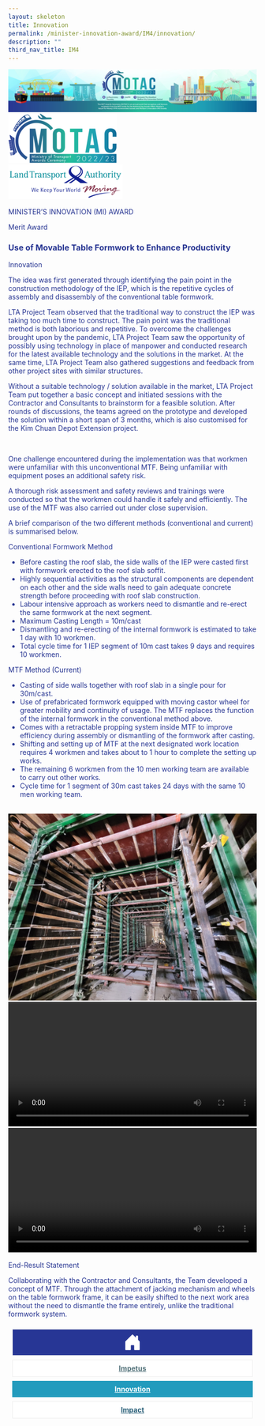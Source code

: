 ```yaml
---
layout: skeleton
title: Innovation
permalink: /minister-innovation-award/IM4/innovation/
description: ""
third_nav_title: IM4
---
```

<style type="text/css">
     .text-pri {
       color: #273592;
     }

     .nav-tabs {
       border-bottom: none !important;
       overflow: hidden !important;
     }

     .nav-link {
       margin: 8px !important;
       border-radius: 0px !important;
       font-weight: 700 !important;
       padding: 0.5rem 2.8rem !important;
     }

     .link-home {
       border: 1px solid #eee !important;
       color: #fff !important;
       background: rgb(39, 54, 149) !important;
       display: flex;
       justify-content: center;
       align-items: center;
     }

     .link-project {
       border: 1px solid #eee !important;
       color: rgb(83, 114, 122) !important;
       background-color: #fff !important;
       display: flex;
       justify-content: center;
       align-items: center;
     }

     .link-project.active {
       border: none !important;
       color: #fff !important;
       background: rgb(41, 115, 144) !important;
     }

     .link-solution {
       border: 1px solid #eee !important;
       color: rgb(69, 148, 145) !important;
       background-color: #fff !important;
       display: flex;
       justify-content: center;
       align-items: center;
     }

     .link-solution.active {
       border: none !important;
       color: #fff !important;
       background: rgb(34, 155, 189) !important;
     }

     .link-impact {
       border: 1px solid #eee !important;
       color: rgb(41, 95, 120) !important;
       background-color: #fff !important;
       display: flex;
       justify-content: center;
       align-items: center;
     }

     .link-impact.active {
       border: none !important;
       color: #fff !important;
       background: rgb(10, 91, 142) !important;
     }
   </style>
<img src="/images/hero.png" class="w-100"  alt="hero"/>
   <div class="container-fluid py-5 card-bg text-pri my-5">
     <div class="row">
       <div class="col-sm-12 pt-4 pb-3 text-center">
         <img src="/images/Logos/MOTAC_header.png" alt="motac logo" class="img-fluid" />
       </div>
     </div>
     <div class="row border border-4 border-info">
       <div class="col-sm-4 py-3 text-center d-flex flex-column align-items-center justify-content-center">
         <img src="/images/Logos/LTA.png" class="img-fluid" alt="LTA" />
       </div>
       <div class="col-sm-8 py-3 text-center bg-primary d-flex justify-content-center flex-column aligin-items-center">
         <p class="mb-1 text-light font-weight-bold raleway-font"> MINISTER’S INNOVATION (MI) AWARD </p>
         <p class="mb-0 distinguished-award">Merit Award</p>
       </div>
     </div>
     <div class="row">
       <div class="col-12 py-3">
         <h3 class="text-center font-weight-bold"> Use of Movable Table Formwork to Enhance Productivity </h3>
       </div>
       <div class="col-sm-12 text-center py-2 my-2 bg-heading">
         <p class="mb-0 h3 font-weight-bold text-uppercase text-light"> Innovation </p>
       </div>
       <div class="col-sm-12">
         <div class="row py-2">
           <div class="col-sm-8">
             <p> The idea was first generated through identifying the pain point in the construction methodology of the IEP, which is the repetitive cycles of assembly and disassembly of the conventional table formwork. </p>
           </div>
           <div class="col-sm-4"></div>
           <div class="col-sm-8">
             <p> LTA Project Team observed that the traditional way to construct the IEP was taking too much time to construct. The pain point was the traditional method is both laborious and repetitive. To overcome the challenges brought upon by the pandemic, LTA Project Team saw the opportunity of possibly using technology in place of manpower and conducted research for the latest available technology and the solutions in the market. At the same time, LTA Project Team also gathered suggestions and feedback from other project sites with similar structures. </p>
             <p> Without a suitable technology / solution available in the market, LTA Project Team put together a basic concept and initiated sessions with the Contractor and Consultants to brainstorm for a feasible solution. After rounds of discussions, the teams agreed on the prototype and developed the solution within a short span of 3 months, which is also customised for the Kim Chuan Depot Extension project. </p>
           </div>
           <div class="col-sm-4">
             <img src="/images/MI/IM4/Movable Table Formwork (MTF).JPG" class="img-fluid border border-primary border-5 mb-3" alt="" />
           </div>
           <div class="col-sm-8">
             <p> One challenge encountered during the implementation was that workmen were unfamiliar with this unconventional MTF. Being unfamiliar with equipment poses an additional safety risk. </p>
             <p> A thorough risk assessment and safety reviews and trainings were conducted so that the workmen could handle it safely and efficiently. The use of the MTF was also carried out under close supervision. </p>
           </div>
           <div class="col-sm-4"></div>
           <div class="col-sm-8">
             <p> A brief comparison of the two different methods (conventional and current) is summarised below. </p>
             <p class="text-decoration-underline"> Conventional Formwork Method </p>
             <ul>
               <li> Before casting the roof slab, the side walls of the IEP were casted first with formwork erected to the roof slab soffit. </li>
               <li> Highly sequential activities as the structural components are dependent on each other and the side walls need to gain adequate concrete strength before proceeding with roof slab construction. </li>
               <li> Labour intensive approach as workers need to dismantle and re-erect the same formwork at the next segment. </li>
               <li>Maximum Casting Length = 10m/cast</li>
               <li> Dismantling and re-erecting of the internal formwork is estimated to take 1 day with 10 workmen. </li>
               <li> Total cycle time for 1 IEP segment of 10m cast takes 9 days and requires 10 workmen. </li>
             </ul>
             <p class="text-decoration-underline">MTF Method (Current)</p>
             <ul>
               <li> Casting of side walls together with roof slab in a single pour for 30m/cast. </li>
               <li> Use of prefabricated formwork equipped with moving castor wheel for greater mobility and continuity of usage. The MTF replaces the function of the internal formwork in the conventional method above. </li>
               <li> Comes with a retractable propping system inside MTF to improve efficiency during assembly or dismantling of the formwork after casting. </li>
               <li> Shifting and setting up of MTF at the next designated work location requires 4 workmen and takes about to 1 hour to complete the setting up works. </li>
               <li> The remaining 6 workmen from the 10 men working team are available to carry out other works. </li>
               <li> Cycle time for 1 segment of 30m cast takes 24 days with the same 10 men working team. </li>
             </ul>
           </div>
           <div class="col-sm-4">
             <img src="/images/MI/IM4/Conventional Formwork Method.jpg" class="img-fluid border border-primary border-5 mb-3" alt="" />
             <img src="/images/MI/IM4/Mobile Table Formwork Method.jpg" class="img-fluid border border-primary border-5 mb-3" alt="" />
             <video width="100%" controls>
               <source src="/images/MI/IM4/Video (1).MP4" type="video/mp4" />
             </video>
             <video width="100%" controls>
               <source src="/images/MI/IM4/Mobile Table Formwork.mp4" type="video/mp4" />
             </video>
           </div>
         </div>
       </div>
     </div>
     <div class="row">
       <div class="col-sm-12 text-center py-2 my-2 bg-heading">
         <p class="mb-0 h3 font-weight-bold text-uppercase text-light"> End-Result Statement </p>
       </div>
       <div class="col-sm-12 py-2">
         <p class="mb-0 font-weight-bold text-pri"> Collaborating with the Contractor and Consultants, the Team developed a concept of MTF. Through the attachment of jacking mechanism and wheels on the table formwork frame, it can be easily shifted to the next work area without the need to dismantle the frame entirely, unlike the traditional formwork system. </p>
       </div>
     </div>
     <nav>
       <div class="nav nav-tabs nav-fill" id="nav-tab" role="tablist">
         <a class="nav-link text-uppercase link-home text-decoration-none" id="nav-home-tab" href="/minister-innovation-award/IM4/home/">
           <svg xmlns="http://www.w3.org/2000/svg" width="36" height="36" fill="currentColor" class="bi bi-house-door-fill" viewBox="0 0 16 16">
             <path d="M6.5 14.5v-3.505c0-.245.25-.495.5-.495h2c.25 0 .5.25.5.5v3.5a.5.5 0 0 0 .5.5h4a.5.5 0 0 0 .5-.5v-7a.5.5 0 0 0-.146-.354L13 5.793V2.5a.5.5 0 0 0-.5-.5h-1a.5.5 0 0 0-.5.5v1.293L8.354 1.146a.5.5 0 0 0-.708 0l-6 6A.5.5 0 0 0 1.5 7.5v7a.5.5 0 0 0 .5.5h4a.5.5 0 0 0 .5-.5Z" />
           </svg>
         </a>
         <a class="nav-link link-project text-decoration-none text-uppercase" id="nav-project-tab" href="/minister-innovation-award/IM4/impetus/"> Impetus </a>
         <a class="nav-link active link-solution text-decoration-none text-uppercase" id="nav-solution-tab" href="/minister-innovation-award/IM4/innovation/"> Innovation</a>
         <a class="nav-link link-impact text-decoration-none text-uppercase" id="nav-impact-tab" href="/minister-innovation-award/IM4/impact/"> Impact</a>
       </div>
     </nav>
   </div>